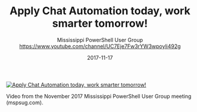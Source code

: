 ﻿---
title: Apply Chat Automation today, work smarter tomorrow!
date: 2017-11-17
tags: Mississippi, English, UserGroup
author: Mississippi PowerShell User Group https://www.youtube.com/channel/UC7Eje7Fw3rYW3wpoyli492g
---

[![Apply Chat Automation today, work smarter tomorrow!](https://i1.ytimg.com/vi/4PPqIl_7Q7Y/hqdefault.jpg "Apply Chat Automation today, work smarter tomorrow!")](https://www.youtube.com/watch?v=4PPqIl_7Q7Y)

Video from the November 2017 Mississippi PowerShell User Group meeting (mspsug.com).
